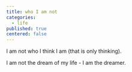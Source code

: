 ```yaml
---
title: who I am not
categories:
  - life
published: true
centered: false
---
```


I am not
who I think I am
(that is only thinking).

I am not
the dream of my life -
I am the dreamer.
